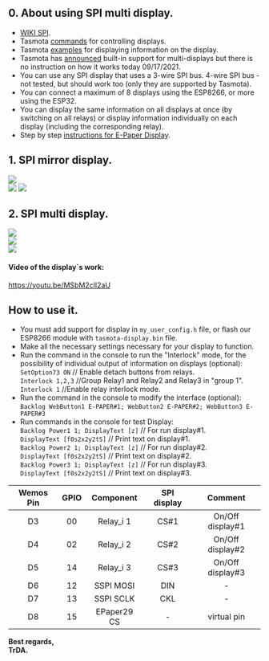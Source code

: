 ## 0. About using SPI multi display.   
 - [WIKI SPI](https://en.wikipedia.org/wiki/Serial_Peripheral_Interface).  
 - Tasmota [commands](https://tasmota.github.io/docs/Commands/#displays) for controlling displays.  
 - Tasmota [examples](https://tasmota.github.io/docs/Displays/#rule-examples-for-scripting-examples-see-scripting-docs) for displaying information on the display.  
 - Tasmota has [announced](https://github.com/arendst/Tasmota/pull/11821) built-in support for multi-displays but there is no instruction on how it works today 09/17/2021.   
 - You can use any SPI display that uses a 3-wire SPI bus. 4-wire SPI bus - not tested, but should work too (only they are supported by Tasmota).
 - You can connect a maximum of 8 displays using the ESP8266, or more using the ESP32.
 - You can display the same information on all displays at once (by switching on all relays) or display information individually on each display (including the corresponding relay).
 -  Step by step [instructions for E-Paper Display](https://github.com/arendst/Tasmota/discussions/11850).  

## 1. SPI mirror display.
![](https://raw.githubusercontent.com/TrDA-hab/Projects/master/SPI%20multi%20display/4191.jpg)  
![](https://raw.githubusercontent.com/TrDA-hab/Projects/master/SPI%20multi%20display/4192.jpg)
![](https://raw.githubusercontent.com/TrDA-hab/Projects/master/SPI%20multi%20display/20210917_191722.jpg) 

## 2. SPI multi display.

![](https://raw.githubusercontent.com/TrDA-hab/Projects/master/SPI%20multi%20display/4151.jpg)  
![](https://raw.githubusercontent.com/TrDA-hab/Projects/master/SPI%20multi%20display/4152.jpg)   
![](https://raw.githubusercontent.com/TrDA-hab/Projects/master/SPI%20multi%20display/20210917_191722.jpg)   

#### Video of the display`s work:   
https://youtu.be/MSbM2clI2aU   

## How to use it.  
 - You must add support for display in `my_user_config.h` file, or flash our ESP8266 module with `tasmota-display.bin` file.   
 - Make all the necessary settings necessary for your display to function.  
 - Run the command in the console  to run the "Interlock" mode, for the possibility of individual output of information on displays (optional):  
   `SetOption73 ON` // Enable detach buttons from relays.  
   `Interlock 1,2,3` //Group Relay1 and Relay2 and Relay3 in "group 1".  
   `Interlock 1`     //Enable relay interlock mode.  
 - Run the command in the console to modify the interface (optional):   
   `Backlog WebButton1 E-PAPER#1; WebButton2 E-PAPER#2; WebButton3 E-PAPER#3`  
 - Run commands in the console for test Display:    
   `Backlog Power1 1; DisplayText [z]`  // For run display#1.  
   `DisplayText [f0s2x2y2tS]`    // Print text on display#1.  
   `Backlog Power2 1; DisplayText [z]`  // For run display#2.  
   `DisplayText [f0s2x2y2tS]`    // Print text on display#2.   
   `Backlog Power3 1; DisplayText [z]`  // For run display#3.  
   `DisplayText [f0s2x2y2tS]`    // Print text on display#3.   

Wemos Pin|GPIO|Component|SPI display|Сomment|
:-:|:-:|:-:|:-:|:-:
D3|00|Relay_i 1|CS#1|On/Off display#1
D4|02|Relay_i 2|CS#2|On/Off display#2
D5|14|Relay_i 3|CS#3|On/Off display#3
D6|12|SSPI MOSI|DIN|-
D7|13|SSPI SCLK|CKL|-
D8|15|EPaper29 CS|-|virtual pin

**Best regards,   
TrDA.**
